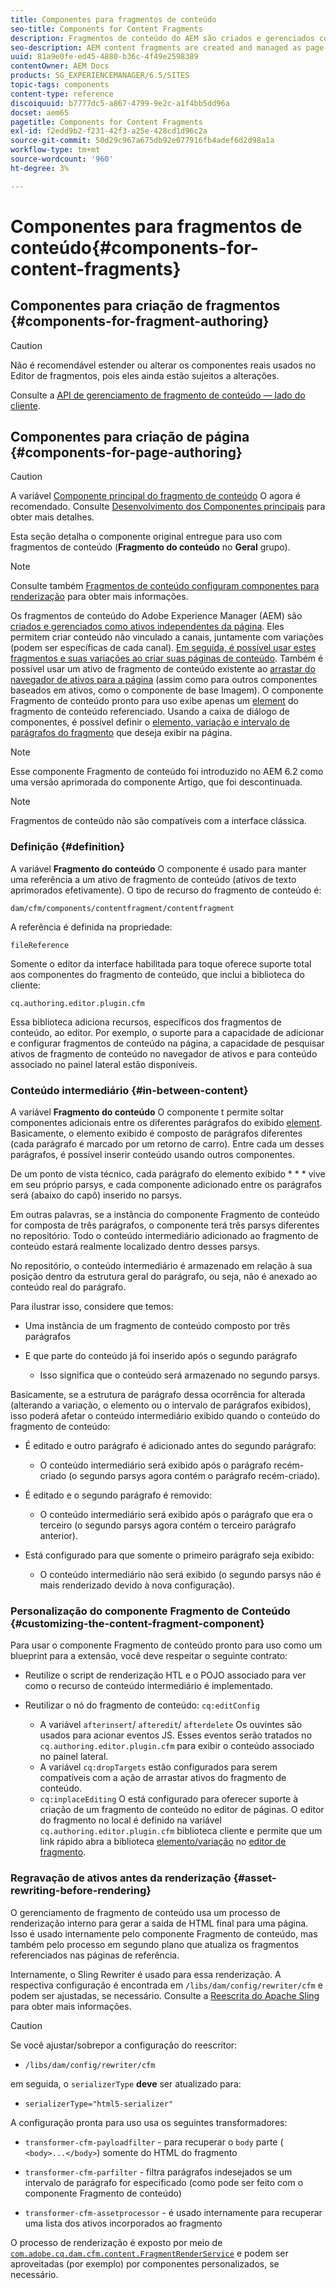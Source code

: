 ```yaml
---
title: Componentes para fragmentos de conteúdo
seo-title: Components for Content Fragments
description: Fragmentos de conteúdo do AEM são criados e gerenciados como ativos independentes da página
seo-description: AEM content fragments are created and managed as page-independent assets
uuid: 81a9e0fe-ed45-4880-b36c-4f49e2598389
contentOwner: AEM Docs
products: SG_EXPERIENCEMANAGER/6.5/SITES
topic-tags: components
content-type: reference
discoiquuid: b7777dc5-a867-4799-9e2c-a1f4bb5dd96a
docset: aem65
pagetitle: Components for Content Fragments
exl-id: f2edd9b2-f231-42f3-a25e-428cd1d96c2a
source-git-commit: 50d29c967a675db92e077916fb4adef6d2d98a1a
workflow-type: tm+mt
source-wordcount: '960'
ht-degree: 3%

---
```


# Componentes para fragmentos de conteúdo{#components-for-content-fragments}

## Componentes para criação de fragmentos {#components-for-fragment-authoring}

>[!CAUTION]
>
>Não é recomendável estender ou alterar os componentes reais usados no Editor de fragmentos, pois eles ainda estão sujeitos a alterações.

Consulte a [API de gerenciamento de fragmento de conteúdo — lado do cliente](/help/sites-developing/customizing-content-fragments.md#the-content-fragment-management-api-client-side).

## Componentes para criação de página {#components-for-page-authoring}

>[!CAUTION]
>
>A variável [Componente principal do fragmento de conteúdo](https://helpx.adobe.com/experience-manager/core-components/using/content-fragment-component.html) O agora é recomendado. Consulte [Desenvolvimento dos Componentes principais](https://helpx.adobe.com/experience-manager/core-components/using/developing.html) para obter mais detalhes.
>
>Esta seção detalha o componente original entregue para uso com fragmentos de conteúdo (**Fragmento do conteúdo** no **Geral** grupo).

>[!NOTE]
>
>Consulte também [Fragmentos de conteúdo configuram componentes para renderização](/help/sites-developing/content-fragments-config-components-rendering.md) para obter mais informações.

Os fragmentos de conteúdo do Adobe Experience Manager (AEM) são [criados e gerenciados como ativos independentes da página](/help/assets/content-fragments/content-fragments.md). Eles permitem criar conteúdo não vinculado a canais, juntamente com variações (podem ser específicas de cada canal). [Em seguida, é possível usar estes fragmentos e suas variações ao criar suas páginas de conteúdo](/help/sites-authoring/content-fragments.md). Também é possível usar um ativo de fragmento de conteúdo existente ao [arrastar do navegador de ativos para a página](/help/sites-authoring/content-fragments.md#adding-a-content-fragment-to-your-page) (assim como para outros componentes baseados em ativos, como o componente de base Imagem). O componente Fragmento de conteúdo pronto para uso exibe apenas um [element](/help/assets/content-fragments/content-fragments.md#constituent-parts-of-a-content-fragment) do fragmento de conteúdo referenciado. Usando a caixa de diálogo de componentes, é possível definir o [elemento, variação e intervalo de parágrafos do fragmento](/help/assets/content-fragments/content-fragments.md#constituent-parts-of-a-content-fragment) que deseja exibir na página.

>[!NOTE]
>
>Esse componente Fragmento de conteúdo foi introduzido no AEM 6.2 como uma versão aprimorada do componente Artigo, que foi descontinuada.

>[!NOTE]
>
>Fragmentos de conteúdo não são compatíveis com a interface clássica.

### Definição {#definition}

A variável **Fragmento do conteúdo** O componente é usado para manter uma referência a um ativo de fragmento de conteúdo (ativos de texto aprimorados efetivamente). O tipo de recurso do fragmento de conteúdo é:

`dam/cfm/components/contentfragment/contentfragment`

A referência é definida na propriedade:

`fileReference`

Somente o editor da interface habilitada para toque oferece suporte total aos componentes do fragmento de conteúdo, que inclui a biblioteca do cliente:

`cq.authoring.editor.plugin.cfm`

Essa biblioteca adiciona recursos, específicos dos fragmentos de conteúdo, ao editor. Por exemplo, o suporte para a capacidade de adicionar e configurar fragmentos de conteúdo na página, a capacidade de pesquisar ativos de fragmento de conteúdo no navegador de ativos e para conteúdo associado no painel lateral estão disponíveis.

### Conteúdo intermediário {#in-between-content}

A variável **Fragmento do conteúdo** O componente t permite soltar componentes adicionais entre os diferentes parágrafos do exibido [element](/help/assets/content-fragments/content-fragments.md#constituent-parts-of-a-content-fragment). Basicamente, o elemento exibido é composto de parágrafos diferentes (cada parágrafo é marcado por um retorno de carro). Entre cada um desses parágrafos, é possível inserir conteúdo usando outros componentes.

De um ponto de vista técnico, cada parágrafo do elemento exibido * * * vive em seu próprio parsys, e cada componente adicionado entre os parágrafos será (abaixo do capô) inserido no parsys.

Em outras palavras, se a instância do componente Fragmento de conteúdo for composta de três parágrafos, o componente terá três parsys diferentes no repositório. Todo o conteúdo intermediário adicionado ao fragmento de conteúdo estará realmente localizado dentro desses parsys.

No repositório, o conteúdo intermediário é armazenado em relação à sua posição dentro da estrutura geral do parágrafo, ou seja, não é anexado ao conteúdo real do parágrafo.

Para ilustrar isso, considere que temos:

* Uma instância de um fragmento de conteúdo composto por três parágrafos
* E que parte do conteúdo já foi inserido após o segundo parágrafo

   * Isso significa que o conteúdo será armazenado no segundo parsys.

Basicamente, se a estrutura de parágrafo dessa ocorrência for alterada (alterando a variação, o elemento ou o intervalo de parágrafos exibidos), isso poderá afetar o conteúdo intermediário exibido quando o conteúdo do fragmento de conteúdo:

* É editado e outro parágrafo é adicionado antes do segundo parágrafo:

   * O conteúdo intermediário será exibido após o parágrafo recém-criado (o segundo parsys agora contém o parágrafo recém-criado).

* É editado e o segundo parágrafo é removido:

   * O conteúdo intermediário será exibido após o parágrafo que era o terceiro (o segundo parsys agora contém o terceiro parágrafo anterior).

* Está configurado para que somente o primeiro parágrafo seja exibido:

   * O conteúdo intermediário não será exibido (o segundo parsys não é mais renderizado devido à nova configuração).

### Personalização do componente Fragmento de Conteúdo {#customizing-the-content-fragment-component}

Para usar o componente Fragmento de conteúdo pronto para uso como um blueprint para a extensão, você deve respeitar o seguinte contrato:

* Reutilize o script de renderização HTL e o POJO associado para ver como o recurso de conteúdo intermediário é implementado.
* Reutilizar o nó do fragmento de conteúdo: `cq:editConfig`

   * A variável `afterinsert`/ `afteredit`/ `afterdelete` Os ouvintes são usados para acionar eventos JS. Esses eventos serão tratados no `cq.authoring.editor.plugin.cfm` para exibir o conteúdo associado no painel lateral.
   * A variável `cq:dropTargets` estão configurados para serem compatíveis com a ação de arrastar ativos do fragmento de conteúdo.
   * `cq:inplaceEditing` O está configurado para oferecer suporte à criação de um fragmento de conteúdo no editor de páginas. O editor do fragmento no local é definido na variável `cq.authoring.editor.plugin.cfm` biblioteca cliente e permite que um link rápido abra a biblioteca [elemento/variação](/help/assets/content-fragments/content-fragments.md#constituent-parts-of-a-content-fragment) no [editor de fragmento](/help/assets/content-fragments/content-fragments-variations.md).

### Regravação de ativos antes da renderização {#asset-rewriting-before-rendering}

O gerenciamento de fragmento de conteúdo usa um processo de renderização interno para gerar a saída de HTML final para uma página. Isso é usado internamente pelo componente Fragmento de conteúdo, mas também pelo processo em segundo plano que atualiza os fragmentos referenciados nas páginas de referência.

Internamente, o Sling Rewriter é usado para essa renderização. A respectiva configuração é encontrada em `/libs/dam/config/rewriter/cfm` e podem ser ajustadas, se necessário. Consulte a [Reescrita do Apache Sling](https://sling.apache.org/documentation/bundles/output-rewriting-pipelines-org-apache-sling-rewriter.html) para obter mais informações.

>[!CAUTION]
>
>Se você ajustar/sobrepor a configuração do reescritor:
>
>* `/libs/dam/config/rewriter/cfm`
>
>em seguida, o `serializerType` **deve** ser atualizado para:
>
>* `serializerType="html5-serializer"`

A configuração pronta para uso usa os seguintes transformadores:

* `transformer-cfm-payloadfilter` - para recuperar o `body` parte ( `<body>...</body>`) somente do HTML do fragmento

* `transformer-cfm-parfilter` - filtra parágrafos indesejados se um intervalo de parágrafo for especificado (como pode ser feito com o componente Fragmento de conteúdo)
* `transformer-cfm-assetprocessor` - é usado internamente para recuperar uma lista dos ativos incorporados ao fragmento

O processo de renderização é exposto por meio de [`com.adobe.cq.dam.cfm.content.FragmentRenderService`](https://helpx.adobe.com/experience-manager/6-5/sites/developing/using/reference-materials/javadoc/com/adobe/cq/dam/cfm/ContentFragment.html) e podem ser aproveitadas (por exemplo) por componentes personalizados, se necessário.
